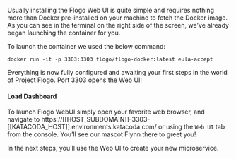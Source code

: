 Usually installing the Flogo Web UI is quite simple and requires nothing more than Docker pre-installed on your machine to fetch the Docker image. As you can see in the terminal on the right side of the screen, we've already began launching the container for you.

To launch the container we used the below command:

```
docker run -it -p 3303:3303 flogo/flogo-docker:latest eula-accept
```

Everything is now fully configured and awaiting your first steps in the world of Project Flogo. Port 3303 opens the Web UI!

#### Load Dashboard

To launch Flogo WebUI simply open your favorite web browser, and navigate to https://[[HOST_SUBDOMAIN]]-3303-[[KATACODA_HOST]].environments.katacoda.com/ or using the `Web UI` tab from the console. You’ll see our mascot Flynn there to greet you!

In the next steps, you'll use the Web UI to create your new microservice.
